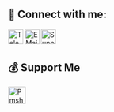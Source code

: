 ## 💌 Connect with me:

[<img align="left" alt="Telegram" width="30px" src="https://img.icons8.com/dusk/64/000000/telegram-app.png" />][telegram]

[<img align="left" alt="E Mail" width="30px" src="https://img.icons8.com/dusk/64/000000/email.png" />][email]

[<img align="left" alt="Support" width="30px" src="https://img.icons8.com/cotton/64/000000/laptop-coding.png" />][support]

<br />

<br />

[telegram]: https://telegram.dog/MT_Officials

[email]: r0459122@gmail.com

[support]: https://telegram.dog/MT_Officials

[PmsHere]: https://t.me/PmsHere

## 💰 Support Me
<a href="https://www.digitalocean.com/?refcode=7b7d6a915392&utm_campaign=Referral_Invite&utm_medium=Referral_Program&utm_source=badge"><img height="35" style="border:0px;height:35px;" alt="Pmshere" src="https://web-platforms.sfo2.digitaloceanspaces.com/WWW/Badge%202.svg" alt="DigitalOcean Referral Badge" /></a>
